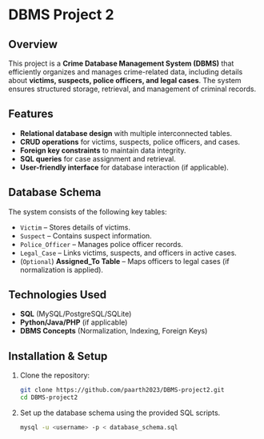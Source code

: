 # DBMS Project 2

## Overview
This project is a **Crime Database Management System (DBMS)** that efficiently organizes and manages crime-related data, including details about **victims, suspects, police officers, and legal cases**. The system ensures structured storage, retrieval, and management of criminal records.

## Features
- **Relational database design** with multiple interconnected tables.
- **CRUD operations** for victims, suspects, police officers, and cases.
- **Foreign key constraints** to maintain data integrity.
- **SQL queries** for case assignment and retrieval.
- **User-friendly interface** for database interaction (if applicable).

## Database Schema
The system consists of the following key tables:
- `Victim` – Stores details of victims.
- `Suspect` – Contains suspect information.
- `Police_Officer` – Manages police officer records.
- `Legal_Case` – Links victims, suspects, and officers in active cases.
- (`Optional`) **Assigned_To Table** – Maps officers to legal cases (if normalization is applied).

## Technologies Used
- **SQL** (MySQL/PostgreSQL/SQLite)
- **Python/Java/PHP** (if applicable)
- **DBMS Concepts** (Normalization, Indexing, Foreign Keys)

## Installation & Setup
1. Clone the repository:
   ```bash
   git clone https://github.com/paarth2023/DBMS-project2.git
   cd DBMS-project2
2. Set up the database schema using the provided SQL scripts.  
   ```bash
   mysql -u <username> -p < database_schema.sql

